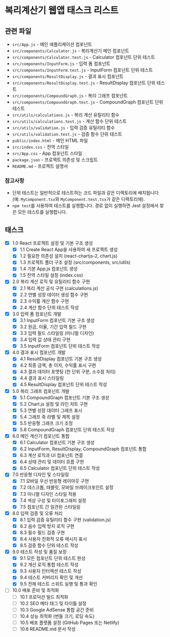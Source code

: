 # 복리계산기 웹앱 태스크 리스트

## 관련 파일

- `src/App.js` - 메인 애플리케이션 컴포넌트
- `src/components/Calculator.js` - 복리계산기 메인 컴포넌트
- `src/components/Calculator.test.js` - Calculator 컴포넌트 단위 테스트
- `src/components/InputForm.js` - 입력 폼 컴포넌트
- `src/components/InputForm.test.js` - InputForm 컴포넌트 단위 테스트
- `src/components/ResultDisplay.js` - 결과 표시 컴포넌트
- `src/components/ResultDisplay.test.js` - ResultDisplay 컴포넌트 단위 테스트
- `src/components/CompoundGraph.js` - 복리 그래프 컴포넌트
- `src/components/CompoundGraph.test.js` - CompoundGraph 컴포넌트 단위 테스트
- `src/utils/calculations.js` - 복리 계산 유틸리티 함수
- `src/utils/calculations.test.js` - 계산 함수 단위 테스트
- `src/utils/validation.js` - 입력 검증 유틸리티 함수
- `src/utils/validation.test.js` - 검증 함수 단위 테스트
- `public/index.html` - 메인 HTML 파일
- `src/index.css` - 전역 스타일
- `src/App.css` - App 컴포넌트 스타일
- `package.json` - 프로젝트 의존성 및 스크립트
- `README.md` - 프로젝트 설명서

### 참고사항

- 단위 테스트는 일반적으로 테스트하는 코드 파일과 같은 디렉토리에 배치됩니다 (예: `MyComponent.tsx`와 `MyComponent.test.tsx`가 같은 디렉토리에).
- `npm test`를 사용하여 테스트를 실행합니다. 경로 없이 실행하면 Jest 설정에서 찾은 모든 테스트를 실행합니다.

## 태스크

- [x] 1.0 React 프로젝트 설정 및 기본 구조 생성
  - [x] 1.1 Create React App을 사용하여 새 프로젝트 생성
  - [x] 1.2 필요한 의존성 설치 (react-chartjs-2, chart.js)
  - [x] 1.3 프로젝트 폴더 구조 설정 (src/components, src/utils)
  - [x] 1.4 기본 App.js 컴포넌트 생성
  - [x] 1.5 전역 스타일 설정 (index.css)

- [x] 2.0 복리 계산 로직 및 유틸리티 함수 구현
  - [x] 2.1 복리 계산 공식 구현 (calculations.js)
  - [x] 2.2 연별 성장 데이터 생성 함수 구현
  - [x] 2.3 수익률 계산 함수 구현
  - [x] 2.4 계산 함수 단위 테스트 작성

- [x] 3.0 입력 폼 컴포넌트 개발
  - [x] 3.1 InputForm 컴포넌트 기본 구조 생성
  - [x] 3.2 원금, 이율, 기간 입력 필드 구현
  - [x] 3.3 입력 필드 스타일링 (미니멀 디자인)
  - [x] 3.4 입력 값 상태 관리 구현
  - [x] 3.5 InputForm 컴포넌트 단위 테스트 작성

- [x] 4.0 결과 표시 컴포넌트 개발
  - [x] 4.1 ResultDisplay 컴포넌트 기본 구조 생성
  - [x] 4.2 최종 금액, 총 이자, 수익률 표시 구현
  - [x] 4.3 결과 데이터 포맷팅 (천 단위 구분, 소수점 처리)
  - [x] 4.4 결과 표시 스타일링
  - [x] 4.5 ResultDisplay 컴포넌트 단위 테스트 작성

- [x] 5.0 복리 그래프 컴포넌트 개발
  - [x] 5.1 CompoundGraph 컴포넌트 기본 구조 생성
  - [x] 5.2 Chart.js 설정 및 라인 차트 구현
  - [x] 5.3 연별 성장 데이터 그래프 표시
  - [x] 5.4 그래프 축 라벨 및 제목 설정
  - [x] 5.5 반응형 그래프 크기 조정
  - [x] 5.6 CompoundGraph 컴포넌트 단위 테스트 작성

- [x] 6.0 메인 계산기 컴포넌트 통합
  - [x] 6.1 Calculator 컴포넌트 기본 구조 생성
  - [x] 6.2 InputForm, ResultDisplay, CompoundGraph 컴포넌트 통합
  - [x] 6.3 계산 로직과 UI 컴포넌트 연결
  - [x] 6.4 상태 관리 및 데이터 흐름 구현
  - [x] 6.5 Calculator 컴포넌트 단위 테스트 작성

- [x] 7.0 반응형 디자인 및 스타일링
  - [x] 7.1 모바일 우선 반응형 레이아웃 구현
  - [x] 7.2 데스크톱, 태블릿, 모바일 브레이크포인트 설정
  - [x] 7.3 미니멀 디자인 스타일 적용
  - [x] 7.4 색상 구성 및 타이포그래피 설정
  - [x] 7.5 컴포넌트 간 일관된 스타일링

- [x] 8.0 입력 검증 및 오류 처리
  - [x] 8.1 입력 검증 유틸리티 함수 구현 (validation.js)
  - [x] 8.2 음수 입력 방지 로직 구현
  - [x] 8.3 필수 필드 검증 구현
  - [x] 8.4 사용자 친화적 오류 메시지 표시
  - [x] 8.5 검증 함수 단위 테스트 작성

- [x] 9.0 테스트 작성 및 품질 보장
  - [x] 9.1 모든 컴포넌트 단위 테스트 완성
  - [x] 9.2 계산 로직 통합 테스트 작성
  - [x] 9.3 사용자 인터랙션 테스트 작성
  - [x] 9.4 테스트 커버리지 확인 및 개선
  - [x] 9.5 전체 테스트 스위트 실행 및 통과 확인

- [ ] 10.0 배포 준비 및 최적화
  - [ ] 10.1 프로덕션 빌드 최적화
  - [ ] 10.2 SEO 메타 태그 및 타이틀 설정
  - [ ] 10.3 Google AdSense 통합 공간 준비
  - [ ] 10.4 성능 최적화 (번들 크기, 로딩 속도)
  - [ ] 10.5 배포 플랫폼 설정 (GitHub Pages 또는 Netlify)
  - [ ] 10.6 README.md 문서 작성 